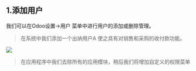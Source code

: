 ## 1.添加用户

我们可以在Odoo设置-&gt;用户 菜单中进行用户的添加或删除管理。

> 在系统中我们添加一个出纳用户A 使之具有对销售和采购的收付款功能。

![](file:///C:\Users\xc\AppData\Roaming\Tencent\Users\419412545\QQ\WinTemp\RichOle\}`DG3DVT2`MFP4]TICYO~4U.png)

> 在应用程序中我们去除所有的应用模块，稍后我们将增加自定义的权限菜单



